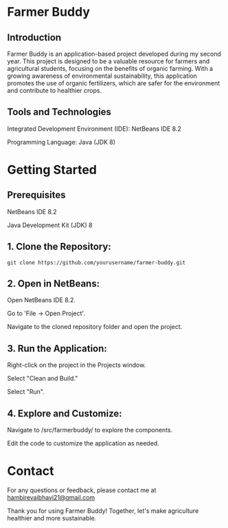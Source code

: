 # Farmer Buddy 
## Introduction
Farmer Buddy is an application-based project developed during my second year. This project is designed to be a valuable resource for farmers and agricultural students, focusing on the benefits of organic farming. With a growing awareness of environmental sustainability, this application promotes the use of organic fertilizers, which are safer for the environment and contribute to healthier crops.
## Tools and Technologies
Integrated Development Environment (IDE): NetBeans IDE 8.2

Programming Language: Java (JDK 8)

# Getting Started
## Prerequisites
NetBeans IDE 8.2

Java Development Kit (JDK) 8

## 1. Clone the Repository:
    git clone https://github.com/yourusername/farmer-buddy.git

## 2. Open in NetBeans:
Open NetBeans IDE 8.2.

Go to 'File -> Open Project'.

Navigate to the cloned repository folder and open the project.

## 3. Run the Application:
Right-click on the project in the Projects window.

Select "Clean and Build."

Select "Run".

## 4. Explore and Customize:
Navigate to /src/farmerbuddy/ to explore the components.

Edit the code to customize the application as needed.

# Contact
For any questions or feedback, please contact me at hambirevaibhavi21@gmail.com

Thank you for using Farmer Buddy! Together, let's make agriculture healthier and more sustainable.
